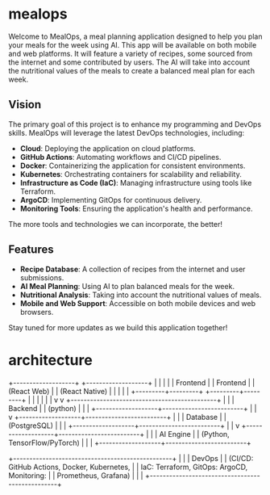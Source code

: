 # mealops

Welcome to MealOps, a meal planning application designed to help you plan your meals for the week using AI. This app will be available on both mobile and web platforms. It will feature a variety of recipes, some sourced from the internet and some contributed by users. The AI will take into account the nutritional values of the meals to create a balanced meal plan for each week.

## Vision

The primary goal of this project is to enhance my programming and DevOps skills. MealOps will leverage the latest DevOps technologies, including:

- **Cloud**: Deploying the application on cloud platforms.
- **GitHub Actions**: Automating workflows and CI/CD pipelines.
- **Docker**: Containerizing the application for consistent environments.
- **Kubernetes**: Orchestrating containers for scalability and reliability.
- **Infrastructure as Code (IaC)**: Managing infrastructure using tools like Terraform.
- **ArgoCD**: Implementing GitOps for continuous delivery.
- **Monitoring Tools**: Ensuring the application's health and performance.

The more tools and technologies we can incorporate, the better!

## Features

- **Recipe Database**: A collection of recipes from the internet and user submissions.
- **AI Meal Planning**: Using AI to plan balanced meals for the week.
- **Nutritional Analysis**: Taking into account the nutritional values of meals.
- **Mobile and Web Support**: Accessible on both mobile devices and web browsers.

Stay tuned for more updates as we build this application together!

# architecture 
+-------------------+       +-------------------+
|                   |       |                   |
|     Frontend      |       |     Frontend      |
|   (React Web)     |       | (React Native)    |
|                   |       |                   |
+---------+---------+       +---------+---------+
          |                           |
          |                           |
          |                           |
          v                           v
+---------------------------------------------+
|                                             |
|                  Backend                    |
|                 (python)                    |
|                                             |
+-------------------+-------------------------+
                    |
                    |
                    v
+-------------------+-------------------------+
|                                             |
|                  Database                   |
|                 (PostgreSQL)                |
|                                             |
+-------------------+-------------------------+
                    |
                    |
                    v
+-------------------+-------------------------+
|                                             |
|                 AI Engine                   |
|        (Python, TensorFlow/PyTorch)         |
|                                             |
+-------------------+-------------------------+

+-------------------------------------------------+
|                                                 |
|                    DevOps                       |
|  (CI/CD: GitHub Actions, Docker, Kubernetes,    |
|   IaC: Terraform, GitOps: ArgoCD, Monitoring:   |
|   Prometheus, Grafana)                          |
|                                                 |
+-------------------------------------------------+